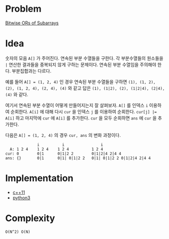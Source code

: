 # Problem

[Bitwise ORs of Subarrays](https://leetcode.com/problems/bitwise-ors-of-subarrays/)

# Idea

숫자의 모음 `A[]` 가 주어진다. 연속된 부분 수열들을 구한다. 각
부분수열들의 원소들을 `|` 연산한 결과들을 중복되지 않게 구하는
문제이다. 연속된 부분 수열임을 주의해야 한다. 부분집합과는 다르다.

예를 들어 `A[] = (1, 2, 4)` 인 경우 연속된 부분 수열들을 구하면 `(1),
(1, 2), (2), (1, 2, 4), (2, 4), (4)` 와 같고 답은 `(1), (1|2), (2),
(1|2|4), (2|4), (4)` 와 같다.

여기서 연속된 부분 수열이 어떻게 만들어지는지 잘 살펴보자.  `A[]` 를
인덱스 `i` 이용하여 순회한다.  `A[i]` 에 대해 다시 `cur` 을 인덱스 `j`
를 이용하여 순회한다. `cur[j] |= A[i]` 하고 마지막에 `cur` 에 `A[i]`
를 추가한다.  `cur` 을 모두 순회하면 `ans` 에 `cur` 을 추가한다.

다음은 `A[] = (1, 2, 4)` 의 경우 `cur, ans` 의 변화 과정이다.

```
              i          i                i
  A: 1 2 4    1 2 4    1 2 4          1 2 4
cur: 0        0|1      0|1|2 2        0|1|2|4 2|4 4
ans: {}       0|1      0|1| 0|1|2 2   0|1| 0|1|2 2 0|1|2|4 2|4 4
```

# Implementation

* [c++11](a.cpp)
* [python3](a.py)

# Complexity

```
O(N^2) O(N)
```
